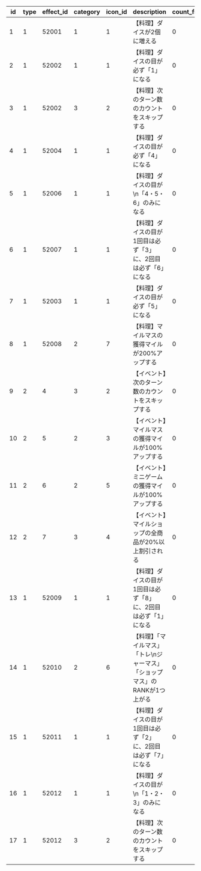 |id|type|effect_id|category|icon_id|description|count_from|count_to|
| --- | --- | --- | --- | --- | --- | --- | --- |
|1|1|52001|1|1|【料理】ダイスが2個に増える|0|0|
|2|1|52002|1|1|【料理】ダイスの目が必ず「1」になる|0|0|
|3|1|52002|3|2|【料理】次のターン数のカウントをスキップする|0|0|
|4|1|52004|1|1|【料理】ダイスの目が必ず「4」になる|0|0|
|5|1|52006|1|1|【料理】ダイスの目が\n「4・5・6」のみになる|0|0|
|6|1|52007|1|1|【料理】ダイスの目が1回目は必ず「3」に、2回目は必ず「6」になる|0|0|
|7|1|52003|1|1|【料理】ダイスの目が必ず「5」になる|0|0|
|8|1|52008|2|7|【料理】マイルマスの獲得マイルが200%アップする|0|0|
|9|2|4|3|2|【イベント】次のターン数のカウントをスキップする|0|0|
|10|2|5|2|3|【イベント】マイルマスの獲得マイルが100%アップする|0|0|
|11|2|6|2|5|【イベント】ミニゲームの獲得マイルが100%アップする|0|0|
|12|2|7|3|4|【イベント】マイルショップの全商品が20%以上割引される|0|0|
|13|1|52009|1|1|【料理】ダイスの目が1回目は必ず「8」に、2回目は必ず「1」になる|0|0|
|14|1|52010|2|6|【料理】「マイルマス」「トレ\nジャーマス」「ショップマス」のRANKが1つ上がる|0|0|
|15|1|52011|1|1|【料理】ダイスの目が1回目は必ず「2」に、2回目は必ず「7」になる|0|0|
|16|1|52012|1|1|【料理】ダイスの目が\n「1・2・3」のみになる|0|0|
|17|1|52012|3|2|【料理】次のターン数のカウントをスキップする|0|0|